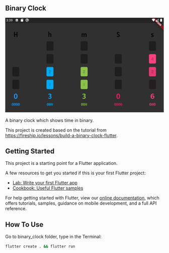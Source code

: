 ## Binary Clock

<img src='binaryclock.png' width='700'>

A binary clock which shows time in binary.

This project is created based on the tutorial from https://fireship.io/lessons/build-a-binary-clock-flutter.

## Getting Started

This project is a starting point for a Flutter application.

A few resources to get you started if this is your first Flutter project:

- [Lab: Write your first Flutter app](https://flutter.dev/docs/get-started/codelab)
- [Cookbook: Useful Flutter samples](https://flutter.dev/docs/cookbook)

For help getting started with Flutter, view our
[online documentation](https://flutter.dev/docs), which offers tutorials,
samples, guidance on mobile development, and a full API reference.

## How To Use

Go to binary_clock folder, type in the Terminal:

```bash
flutter create . && flutter run
```